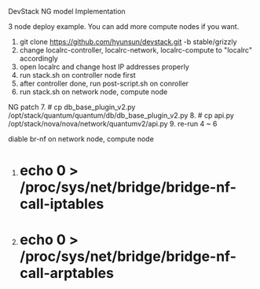 DevStack NG model Implementation

3 node deploy example. You can add more compute nodes if you want.

1. git clone https://github.com/hyunsun/devstack.git -b stable/grizzly
2. change localrc-controller, localrc-network, localrc-compute to "localrc" accordingly
3. open localrc and change host IP addresses properly
4. run stack.sh on controller node first
5. after controller done, run post-script.sh on conroller
6. run stack.sh on network node, compute node 

NG patch
7. # cp db_base_plugin_v2.py /opt/stack/quantum/quantum/db/db_base_plugin_v2.py
8. # cp api.py /opt/stack/nova/nova/network/quantumv2/api.py
9. re-run 4 ~ 6

diable br-nf on network node, compute node

1. # echo 0 > /proc/sys/net/bridge/bridge-nf-call-iptables
2. # echo 0 > /proc/sys/net/bridge/bridge-nf-call-arptables

